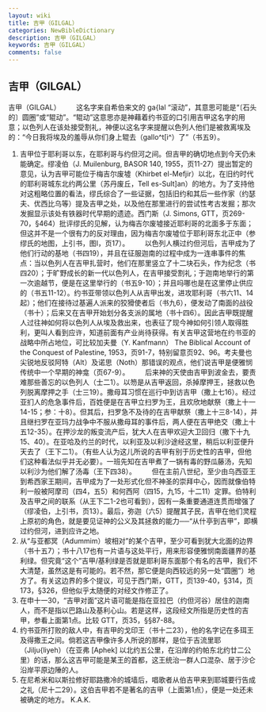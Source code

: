 ```yaml
---
layout: wiki
title: 吉甲（GILGAL）
categories: NewBibleDictionary
description: 吉甲（GILGAL）
keywords: 吉甲（GILGAL）
comments: false
---
```


## 吉甲（GILGAL）



吉甲（GILGAL）
　　这名字来自希伯来文的 ga{lal “滚动”，其意思可能是“〔石头的〕圆圈”或“辊动”。“辊动”这意思亦是神藉着约书亚的口引用吉甲这名字的用意；以色列人在该处接受割礼，神便以这名字来提醒以色列人他们是被救离埃及的：“今日我将埃及的羞辱从你们身上辊去（gallo^t[i^）了”（书五9）。
1. 吉甲位于耶利哥以东，在耶利哥与约但河之间。但吉甲的确切地点到今天仍未能确定。缪凌伯（J. Muilenburg, BASOR 140, 1955，页11-27）提出暂定的意见，认为吉甲可能位于梅吉尔废墟（Khirbet el-Mefjir）以北，在旧约时代的耶利哥城东北约两公里（苏丹废丘，Tell es-Sult]an）的地方。为了支持他对这粗略位置的看法，缪氏综合了一些证据，包括旧约和其后一些作家（约瑟夫、优西比乌等）提及吉甲之处，以及他在那里进行的尝试性考古发掘；那次发掘显示该处有铁器时代早期的遗迹。西门斯（J. Simons, GTT，页269-70，§464）批评缪氏的见解，认为梅吉尔废墟接近耶利哥的北面多于东面；但这并不是一个很有力的反对理由，因为梅吉尔废墟位于耶利哥东北正中（参缪氏的地图，上引书，图I，页17）。
　　以色列人横过约但河后，吉甲成为了他们行动的基地（书四19），并且在征服迦南的过程中成为一连串事件的焦点：当以色列人在吉甲扎营时，他们在那里竖立了十二块石头，作为纪念（书四20）；于旷野成长的新一代以色列人，在吉甲接受割礼；于迦南地举行的第一次逾越节，便是在这里举行的（书五9-10）；并且吗哪也是在这里停止供应的（书五11-12）。约书亚带领以色列人从吉甲出发，进攻耶利哥（书六11、14起）；他们在接待过基遍人派来的狡猾使者后（书九6），便发动了南面的战役（书十）；后来又在吉甲开始划分各支派的属地（书十四6）。因此吉甲既提醒人过往神如何将以色列人从埃及救出来，也表征了现今神如何引领人取得胜利，更叫人看到应许，知道前面有产业尚待获得。有关吉甲这营地在约书亚的战略中所占地位，可比较加夫曼（Y. Kanfmann） The Biblical Account of the Conquest of Palestine, 1953，页91-7，特别留意页92、96。考夫曼也尖锐地反驳阿特（Alt）及诺思（Noth）那错误的观点，他们说吉甲是便雅悯传统中一个早期的神龛（页67-9）。
　　后来神的天使由吉甲到波金去，要责难那些善忘的以色列人（士二1）。以笏是从吉甲返回，杀掉摩押王，拯救以色列脱离摩押之手（士三19）。撒母耳习惯在巡行中到访吉甲（撒上七16）。经过亚扪人的危急事件后，百姓便是在吉甲立扫罗为王，且欢欣地献祭（撒上十一14-15；参：十8）。但其后，扫罗急不及待的在吉甲献祭（撒上十三8-14），并且继扫罗在亚玛力战争中不服从撒母耳的事件后，两人便在吉甲绝交（撒上十五12-35）。在押沙龙的叛变流产后，犹大人在吉甲欢迎大卫回归（撒下十九15、40）。在亚哈及约兰的时代，以利亚及以利沙途经这里，稍后以利亚便升天去了（王下二1）。（有些人认为这儿所说的吉甲有别于历史性的吉甲，但他们这种看法似乎并无必要）。一班先知在吉甲煮了一锅有毒的野瓜藤汤，先知以利沙为他们解了汤毒（王下四38）。
　　但在主前八世纪，至少由乌西亚王到希西家王期间，吉甲成为了一处形式化但不神圣的崇拜中心，因而就像伯特利一般被阿摩司（四4，五5）和何西阿（四15，九15，十二11）定罪。伯特利及吉甲之间的联系（从王下二1-2也可看到），因有一条重要通道连贯而增强了（缪凌伯，上引书，页13）。最后，弥迦（六5）提醒其子民，吉甲在他们灵程上原初的角色，就是要见证神的公义及其拯救的能力──“从什亭到吉甲”，即横过约但河，进到应许之地。
2. 从“与亚都冥（Adummim）坡相对”的某个吉甲，至少可看到犹大北面的边界（书十五7）；书十八17也有一片语与这处平行，用来形容便雅悯南面疆界的基利绿。但究竟“这个”吉甲/基利绿是否就是耶利哥东面那个有名的吉甲，我们不大清楚，虽然这是有可能的。若不然，那它便是向西较远的另一处“圆圈”）地方了。有关这边界的多个提议，可见于西门斯，GTT，页139-40，§314，页173，§326，但他似乎太随便的对经文作修正了。
3. 在申十一30，“吉甲对面”这片语可能是指在亚拉巴（约但河谷）居住的迦南人，而不是指以巴路山及基利心山。若是这样，这段经文所指是历史性的吉甲，参看上面第1点。比较 GTT，页35，§§87-88。
4. 约书亚所打败的敌人中，有吉甲的戈印王（书十二23），他的名字记在多珥王及得撒王之间。倘若这吉甲像许多人所说的那样，是位于吉流里耶（Jilju{liyeh）（在亚弗 [Aphek] 以北约五公里，在沿岸的约帕东北约廿二公里）的话，那么这吉甲可能是某王的首都，这王统治一群人口混杂、居于沙仑沿岸平原边陲的人。
5. 在尼希米和以斯拉修好耶路撒冷的城墙后，唱歌者从伯吉甲来到耶城要行告成之礼（尼十二29）。这伯吉甲若不是著名的吉甲（上面第1点），便是一处还未被确定的地方。
K.A.K.




